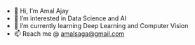 - 👋 Hi, I’m Amal Ajay
- 👀 I’m interested in Data Science and AI
- 🌱 I’m currently learning Deep Learning and Computer Vision
- 📫 Reach me @ amalsaga@gmail.com
